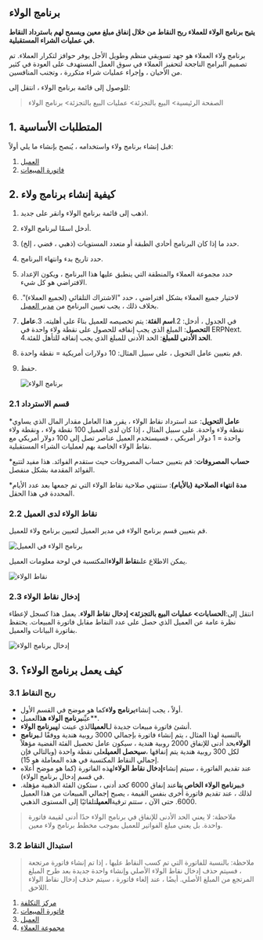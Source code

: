 ## برنامج الولاء

**يتيح برنامج الولاء للعملاء ربح النقاط من خلال إنفاق مبلغ معين ويسمح لهم باسترداد النقاط في عمليات الشراء المستقبلية.**

برنامج ولاء العملاء هو جهد تسويقي منظم وطويل الأجل يوفر حوافز لتكرار العملاء. تم تصميم البرامج الناجحة لتحفيز العملاء في سوق العمل المستهدف على العودة في كثير من الأحيان ، وإجراء عمليات شراء متكررة ، وتجنب المنافسين.

للوصول إلى قائمة برنامج الولاء ، انتقل إلى:

> الصفحة الرئيسية> البيع بالتجزئة> عمليات البيع بالتجزئة> برنامج الولاء

## 1. المتطلبات الأساسية

قبل إنشاء برنامج ولاء واستخدامه ، يُنصح بإنشاء ما يلي أولاً:

1. [العميل](https://docs.erpnext.com/docs/v13/user/manual/en/CRM/customer)
2. [فاتورة المبيعات](https://docs.erpnext.com/docs/v13/user/manual/en/accounts/sales-invoice)

## 2. كيفية إنشاء برنامج ولاء

1. اذهب إلى قائمة برنامج الولاء وانقر على جديد.
2. أدخل اسمًا لبرنامج الولاء.
3. حدد ما إذا كان البرنامج أحادي الطبقة أو متعدد المستويات (ذهبي ، فضي ، إلخ).
4. حدد تاريخ بدء وانتهاء البرنامج.
5. حدد مجموعة العملاء والمنطقة التي ينطبق عليها هذا البرنامج ، ويكون الإعداد الافتراضي هو كل شيء.
6. لاختيار جميع العملاء بشكل افتراضي ، حدد "الاشتراك التلقائي (لجميع العملاء)". بخلاف ذلك ، يجب تعيين البرنامج من [مدير العميل](https://docs.erpnext.com/docs/v13/user/manual/en/accounts/loyalty-program#22-loyalty-points-in-customer ).
7. في الجدول ، أدخل:
    2.**اسم الفئة**: يتم تخصيصه للعميل بناءً على أهليته.
    3.**عامل التحصيل**: المبلغ الذي يجب إنفاقه للحصول على نقطة ولاء واحدة في ERPNext.
    4.**الحد الأدنى للمبلغ**: الحد الأدنى للمبلغ الذي يجب إنفاقه للتأهل للفئة.
8. قم بتعيين عامل التحويل ، على سبيل المثال: 10 دولارات أمريكية = نقطة واحدة.
9. حفظ.
    
    ![برنامج الولاء](https://docs.erpnext.com/files/loyalty-program.png)
    

### 2.1 قسم الاسترداد

***عامل التحويل**: عند استرداد نقاط الولاء ، يقرر هذا العامل مقدار المال الذي يساوي نقطة ولاء واحدة. على سبيل المثال ، إذا كان لدى العميل 100 نقطة ولاء ، ونقطة ولاء واحدة = 1 دولار أمريكي ، فسيستخدم العميل عناصر تصل إلى 100 دولار أمريكي مع نقاط الولاء الخاصة بهم لعمليات الشراء المستقبلية.
    
***حساب المصروفات**: قم بتعيين حساب المصروفات حيث ستقدم الفوائد. هذا مفيد لتتبع الفوائد المقدمة بشكل منفصل.
    
***مدة انتهاء الصلاحية (بالأيام)**: ستنتهي صلاحية نقاط الولاء التي تم جمعها بعد عدد الأيام المحددة في هذا الحقل.
    

### 2.2 نقاط الولاء لدى العميل

قم بتعيين قسم برنامج الولاء في مدير العميل لتعيين برنامج ولاء للعميل.

![برنامج الولاء في العميل](https://docs.erpnext.com/files/loyalty-program-in-customer.png)

يمكن الاطلاع على**نقاط الولاء**المكتسبة في لوحة معلومات العميل.

![نقاط الولاء](https://docs.erpnext.com/files/loyalty-points-in-customer.png)

### 2.3 إدخال نقاط الولاء

انتقل إلى:**الحسابات> عمليات البيع بالتجزئة> إدخال نقاط الولاء**. يعمل هذا كسجل لإعطاء نظرة عامة عن العميل الذي حصل على عدد النقاط مقابل فاتورة المبيعات. يحتفظ بفاتورة البيانات والعميل.

![إدخال برنامج الولاء](https://docs.erpnext.com/files/loyalty-program-entry.png)

## 3. كيف يعمل برنامج الولاء؟

### 3.1 ربح النقاط

* أولاً ، يجب إنشاء**برنامج ولاء**كما هو موضح في القسم الأول.
* عيِّن**برنامج الولاء هذا**لعميل**.
* أنشئ فاتورة مبيعات جديدة لـ**العميل**الذي عينت له**برنامج الولاء**.
* بالنسبة لهذا المثال ، يتم إنشاء فاتورة بإجمالي 3000 روبية هندية ووفقًا لـ**برنامج الولاء**بحد أدنى للإنفاق 2000 روبية هندية ، سيكون عامل تحصيل الفئة الفضية مؤهلاً لكل 300 روبية هندية يتم إنفاقها ،**سيحصل العميل**على نقطة واحدة (وبالتالي فإن إجمالي النقاط المكتسبة في هذه المعاملة هو 15).
* عند تقديم الفاتورة ، سيتم إنشاء**إدخال نقاط الولاء**لهذه الفاتورة (كما هو موضح أعلاه في قسم إدخال برنامج الولاء).
* في**برنامج الولاء الخاص بنا**عند إنفاق 6000 كحد أدنى ، ستكون الفئة الذهبية مؤهلة. لذلك ، عند تقديم فاتورة أخرى بنفس القيمة ، يصبح إجمالي المبيعات من هذا العميل 6000. حتى الآن ، ستتم ترقية**العميل**تلقائيًا إلى المستوى الذهبي.

> ملاحظة: لا يعني الحد الأدنى للإنفاق في برنامج الولاء حدًا أدنى لقيمة فاتورة واحدة. بل يعني مبلغ الفواتير للعميل بموجب مخطط برنامج ولاء معين.

### 3.2 استبدال النقاط

> ملاحظة: بالنسبة للفاتورة التي تم كسب النقاط عليها ، إذا تم إنشاء فاتورة مرتجعة ، فسيتم حذف إدخال نقاط الولاء الأصلي وإنشاء واحدة جديدة بعد طرح المبلغ المرتجع من المبلغ الأصلي. أيضًا ، عند إلغاء فاتورة ، سيتم حذف إدخال نقاط الولاء اللاحق.

1. [مركز التكلفة](https://docs.erpnext.com/docs/v13/user/manual/en/accounts/cost-center)
2. [فاتورة المبيعات](https://docs.erpnext.com/docs/v13/user/manual/en/accounts/sales-invoice)
3. [العميل](https://docs.erpnext.com/docs/v13/user/manual/en/CRM/customer)
4. [مجموعة العملاء](https://docs.erpnext.com/docs/v13/user/manual/en/CRM/customer-group)